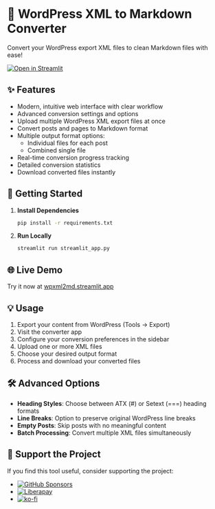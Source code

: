 # 📝 WordPress XML to Markdown Converter

Convert your WordPress export XML files to clean Markdown files with ease!

[![Open in Streamlit](https://static.streamlit.io/badges/streamlit_badge_black_white.svg)](https://wpxml2md.streamlit.app/)

## ✨ Features

- Modern, intuitive web interface with clear workflow
- Advanced conversion settings and options
- Upload multiple WordPress XML export files at once
- Convert posts and pages to Markdown format
- Multiple output format options:
  - Individual files for each post
  - Combined single file
- Real-time conversion progress tracking
- Detailed conversion statistics
- Download converted files instantly

## 🚀 Getting Started

1. **Install Dependencies**
   ```bash
   pip install -r requirements.txt
   ```

2. **Run Locally**
   ```bash
   streamlit run streamlit_app.py
   ```

## 🌐 Live Demo

Try it now at [wpxml2md.streamlit.app](https://wpxml2md.streamlit.app/)

## 💡 Usage

1. Export your content from WordPress (Tools → Export)
2. Visit the converter app
3. Configure your conversion preferences in the sidebar
4. Upload one or more XML files
5. Choose your desired output format
6. Process and download your converted files

## 🛠️ Advanced Options

- **Heading Styles**: Choose between ATX (#) or Setext (===) heading formats
- **Line Breaks**: Option to preserve original WordPress line breaks
- **Empty Posts**: Skip posts with no meaningful content
- **Batch Processing**: Convert multiple XML files simultaneously

## 💝 Support the Project

If you find this tool useful, consider supporting the project:

- [![GitHub Sponsors](https://img.shields.io/github/sponsors/pjmartorell?label=Sponsor&logo=GitHub)](https://github.com/sponsors/pjmartorell)
- [![Liberapay](https://img.shields.io/liberapay/receives/pj.martorell.svg?logo=liberapay)](https://liberapay.com/pj.martorell/donate)
- [![ko-fi](https://ko-fi.com/img/githubbutton_sm.svg)](https://ko-fi.com/F1F818PV95)
